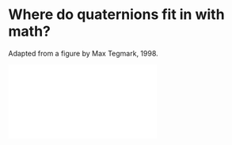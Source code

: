 # Where do quaternions fit in with math?

Adapted from a figure by Max Tegmark, 1998.

![](../pdfs/math_structure.pdf)
